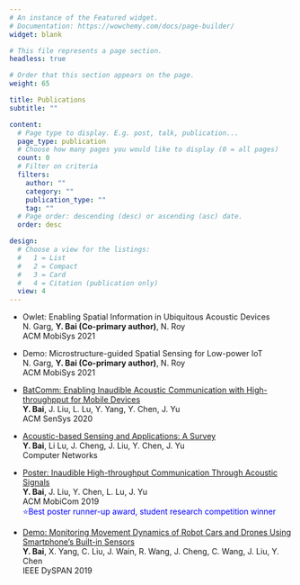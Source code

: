 ```yaml
---
# An instance of the Featured widget.
# Documentation: https://wowchemy.com/docs/page-builder/
widget: blank

# This file represents a page section.
headless: true

# Order that this section appears on the page.
weight: 65

title: Publications
subtitle: ""

content:
  # Page type to display. E.g. post, talk, publication...
  page_type: publication
  # Choose how many pages you would like to display (0 = all pages)
  count: 0
  # Filter on criteria
  filters:
    author: ""
    category: ""
    publication_type: ""
    tag: ""
  # Page order: descending (desc) or ascending (asc) date.
  order: desc

design:
  # Choose a view for the listings:
  #   1 = List
  #   2 = Compact
  #   3 = Card
  #   4 = Citation (publication only)
  view: 4
---
```

* Owlet: Enabling Spatial Information in Ubiquitous Acoustic Devices  
 N. Garg, **Y. Bai (Co-primary author)**, N. Roy  
ACM MobiSys 2021 

* Demo: Microstructure-guided Spatial Sensing for Low-power IoT    
 N. Garg, **Y. Bai (Co-primary author)**, N. Roy  
ACM MobiSys 2021 

* [BatComm: Enabling Inaudible Acoustic Communication with High-throughpput for Mobile Devices](https://dl.acm.org/doi/10.1145/3384419.3430773)  
**Y. Bai**, J. Liu, L. Lu, Y. Yang, Y. Chen, J. Yu  
ACM SenSys 2020


* [Acoustic-based Sensing and Applications: A Survey](https://www.sciencedirect.com/science/article/abs/pii/S1389128620311282)    
**Y. Bai**, Li Lu, J. Cheng, J. Liu, Y. Chen, J. Yu  
Computer Networks

* [Poster: Inaudible High-throughput Communication Through Acoustic Signals](https://dl.acm.org/doi/10.1145/3300061.3343405)    
**Y. Bai**, J. Liu, Y. Chen, L. Lu, J. Yu  
ACM MobiCom 2019  
<span style="color:blue">:star:Best poster runner-up award, student research competition winner</span> 


* [Demo: Monitoring Movement Dynamics of Robot Cars and Drones Using Smartphone’s Built-in Sensors](https://ieeexplore.ieee.org/document/8935708)   
**Y. Bai**, X. Yang, C. Liu, J. Wain, R. Wang, J. Cheng, C. Wang, J. Liu, Y. Chen   
IEEE DySPAN 2019
